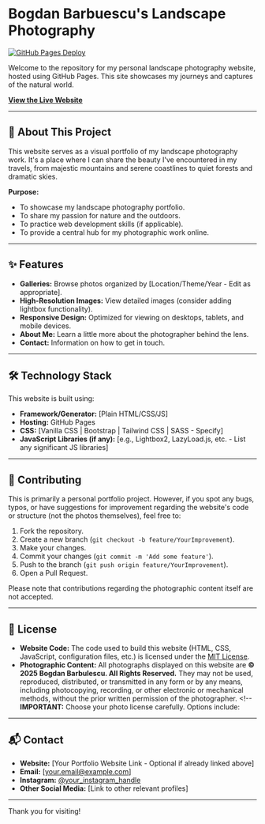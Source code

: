 # Bogdan Barbuescu's Landscape Photography

[![GitHub Pages Deploy](https://img.shields.io/github/deployments/your-username/your-repo-name/github-pages?label=Website&logo=github)](https://your-username.github.io/your-repo-name/) <!-- Optional: Replace with your actual username/repo for a live status badge -->

Welcome to the repository for my personal landscape photography website, hosted using GitHub Pages. This site showcases my journeys and captures of the natural world.

**[View the Live Website](https://bogdanbarbulescu.github.io/photo/)**



---

## 🌲 About This Project

This website serves as a visual portfolio of my landscape photography work. It's a place where I can share the beauty I've encountered in my travels, from majestic mountains and serene coastlines to quiet forests and dramatic skies.

**Purpose:**

*   To showcase my landscape photography portfolio.
*   To share my passion for nature and the outdoors.
*   To practice web development skills (if applicable).
*   To provide a central hub for my photographic work online.

---

## ✨ Features

*   **Galleries:** Browse photos organized by [Location/Theme/Year - Edit as appropriate].
*   **High-Resolution Images:** View detailed images (consider adding lightbox functionality).
*   **Responsive Design:** Optimized for viewing on desktops, tablets, and mobile devices.
*   **About Me:** Learn a little more about the photographer behind the lens.
*   **Contact:** Information on how to get in touch.

---

## 🛠️ Technology Stack

This website is built using:

*   **Framework/Generator:** [Plain HTML/CSS/JS]
*   **Hosting:** GitHub Pages
*   **CSS:** [Vanilla CSS | Bootstrap | Tailwind CSS | SASS - Specify]
*   **JavaScript Libraries (if any):** [e.g., Lightbox2, LazyLoad.js, etc. - List any significant JS libraries]


---

## 🤝 Contributing

This is primarily a personal portfolio project. However, if you spot any bugs, typos, or have suggestions for improvement regarding the website's code or structure (not the photos themselves), feel free to:

1.  Fork the repository.
2.  Create a new branch (`git checkout -b feature/YourImprovement`).
3.  Make your changes.
4.  Commit your changes (`git commit -m 'Add some feature'`).
5.  Push to the branch (`git push origin feature/YourImprovement`).
6.  Open a Pull Request.

Please note that contributions regarding the photographic content itself are not accepted.

---

## 📜 License

*   **Website Code:** The code used to build this website (HTML, CSS, JavaScript, configuration files, etc.) is licensed under the [MIT License](LICENSE.md). <!-- Choose a license (MIT is common) and add a LICENSE.md file -->
*   **Photographic Content:** All photographs displayed on this website are **© 2025 Bogdan Barbulescu. All Rights Reserved.** They may not be used, reproduced, distributed, or transmitted in any form or by any means, including photocopying, recording, or other electronic or mechanical methods, without the prior written permission of the photographer. <!-- **IMPORTANT:** Choose your photo license carefully. Options include:



---

## 📬 Contact

*   **Website:** [Your Portfolio Website Link - Optional if already linked above]
*   **Email:** [your.email@example.com]
*   **Instagram:** [@your_instagram_handle](https://instagram.com/your_instagram_handle)
*   **Other Social Media:** [Link to other relevant profiles]

---

Thank you for visiting!
